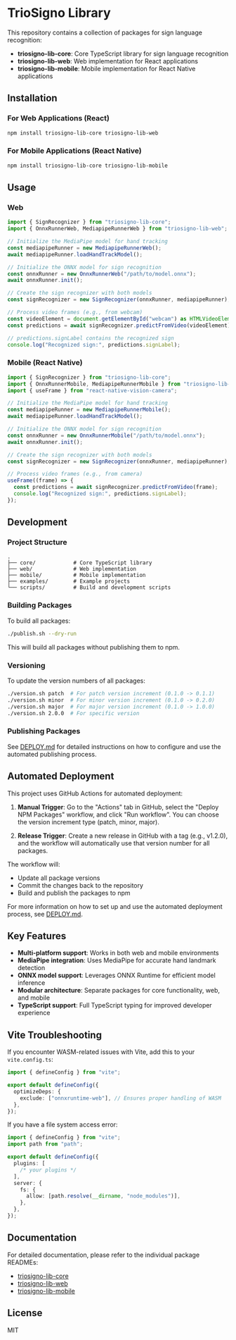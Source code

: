 # TrioSigno Library

This repository contains a collection of packages for sign language recognition:

- **triosigno-lib-core**: Core TypeScript library for sign language recognition
- **triosigno-lib-web**: Web implementation for React applications
- **triosigno-lib-mobile**: Mobile implementation for React Native applications

## Installation

### For Web Applications (React)

```bash
npm install triosigno-lib-core triosigno-lib-web
```

### For Mobile Applications (React Native)

```bash
npm install triosigno-lib-core triosigno-lib-mobile
```

## Usage

### Web

```typescript
import { SignRecognizer } from "triosigno-lib-core";
import { OnnxRunnerWeb, MediapipeRunnerWeb } from "triosigno-lib-web";

// Initialize the MediaPipe model for hand tracking
const mediapipeRunner = new MediapipeRunnerWeb();
await mediapipeRunner.loadHandTrackModel();

// Initialize the ONNX model for sign recognition
const onnxRunner = new OnnxRunnerWeb("/path/to/model.onnx");
await onnxRunner.init();

// Create the sign recognizer with both models
const signRecognizer = new SignRecognizer(onnxRunner, mediapipeRunner);

// Process video frames (e.g., from webcam)
const videoElement = document.getElementById("webcam") as HTMLVideoElement;
const predictions = await signRecognizer.predictFromVideo(videoElement);

// predictions.signLabel contains the recognized sign
console.log("Recognized sign:", predictions.signLabel);
```

### Mobile (React Native)

```typescript
import { SignRecognizer } from "triosigno-lib-core";
import { OnnxRunnerMobile, MediapipeRunnerMobile } from "triosigno-lib-mobile";
import { useFrame } from "react-native-vision-camera";

// Initialize the MediaPipe model for hand tracking
const mediapipeRunner = new MediapipeRunnerMobile();
await mediapipeRunner.loadHandTrackModel();

// Initialize the ONNX model for sign recognition
const onnxRunner = new OnnxRunnerMobile("/path/to/model.onnx");
await onnxRunner.init();

// Create the sign recognizer with both models
const signRecognizer = new SignRecognizer(onnxRunner, mediapipeRunner);

// Process video frames (e.g., from camera)
useFrame((frame) => {
  const predictions = await signRecognizer.predictFromVideo(frame);
  console.log("Recognized sign:", predictions.signLabel);
});
```

## Development

### Project Structure

```
.
├── core/            # Core TypeScript library
├── web/             # Web implementation
├── mobile/          # Mobile implementation
├── examples/        # Example projects
└── scripts/         # Build and development scripts
```

### Building Packages

To build all packages:

```bash
./publish.sh --dry-run
```

This will build all packages without publishing them to npm.

### Versioning

To update the version numbers of all packages:

```bash
./version.sh patch  # For patch version increment (0.1.0 -> 0.1.1)
./version.sh minor  # For minor version increment (0.1.0 -> 0.2.0)
./version.sh major  # For major version increment (0.1.0 -> 1.0.0)
./version.sh 2.0.0  # For specific version
```

### Publishing Packages

See [DEPLOY.md](DEPLOY.md) for detailed instructions on how to configure and use the automated publishing process.

## Automated Deployment

This project uses GitHub Actions for automated deployment:

1. **Manual Trigger**: Go to the "Actions" tab in GitHub, select the "Deploy NPM Packages" workflow, and click "Run workflow". You can choose the version increment type (patch, minor, major).

2. **Release Trigger**: Create a new release in GitHub with a tag (e.g., v1.2.0), and the workflow will automatically use that version number for all packages.

The workflow will:

- Update all package versions
- Commit the changes back to the repository
- Build and publish the packages to npm

For more information on how to set up and use the automated deployment process, see [DEPLOY.md](DEPLOY.md).

## Key Features

- **Multi-platform support**: Works in both web and mobile environments
- **MediaPipe integration**: Uses MediaPipe for accurate hand landmark detection
- **ONNX model support**: Leverages ONNX Runtime for efficient model inference
- **Modular architecture**: Separate packages for core functionality, web, and mobile
- **TypeScript support**: Full TypeScript typing for improved developer experience

## Vite Troubleshooting

If you encounter WASM-related issues with Vite, add this to your `vite.config.ts`:

```typescript
import { defineConfig } from "vite";

export default defineConfig({
  optimizeDeps: {
    exclude: ["onnxruntime-web"], // Ensures proper handling of WASM
  },
});
```

If you have a file system access error:

```typescript
import { defineConfig } from "vite";
import path from "path";

export default defineConfig({
  plugins: [
    /* your plugins */
  ],
  server: {
    fs: {
      allow: [path.resolve(__dirname, "node_modules")],
    },
  },
});
```

## Documentation

For detailed documentation, please refer to the individual package READMEs:

- [triosigno-lib-core](./core/README.md)
- [triosigno-lib-web](./web/README.md)
- [triosigno-lib-mobile](./mobile/README.md)

## License

MIT
